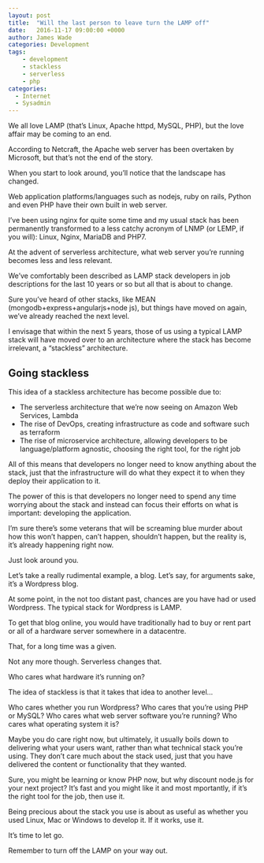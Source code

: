 ```yaml
---
layout: post
title:  "Will the last person to leave turn the LAMP off"
date:   2016-11-17 09:00:00 +0000
author: James Wade
categories: Development
tags:
    - development
    - stackless
    - serverless
    - php
categories:
  - Internet
  - Sysadmin
---
```


We all love LAMP (that’s Linux, Apache httpd, MySQL, PHP), but the love affair may be coming to an end.

According to Netcraft, the Apache web server has been overtaken by Microsoft, but that’s not the end of the story.

When you start to look around, you’ll notice that the landscape has changed.

<!--more-->

Web application platforms/languages such as nodejs, ruby on rails, Python and even PHP have their own built in web server.

I’ve been using nginx for quite some time and my usual stack has been permanently transformed to a less catchy acronym of LNMP (or LEMP, if you will): Linux, Nginx, MariaDB and PHP7.

At the advent of serverless architecture, what web server you’re running becomes less and less relevant.

We’ve comfortably been described as LAMP stack developers in job descriptions for the last 10 years or so but all that is about to change.

Sure you’ve heard of other stacks, like MEAN (mongodb+express+angularjs+node js), but things have moved on again, we’ve already reached the next level.

I envisage that within the next 5 years, those of us using a typical LAMP stack will have moved over to an architecture where the stack has become irrelevant, a “stackless” architecture.

## Going stackless

This idea of a stackless architecture has become possible due to:

* The serverless architecture that we’re now seeing on Amazon Web Services, Lambda
* The rise of DevOps, creating infrastructure as code and software such as terraform
* The rise of microservice architecture, allowing developers to be language/platform agnostic, choosing the right tool, for the right job


All of this means that developers no longer need to know anything about the stack, just that the infrastructure will do what they expect it to when they deploy their application to it.


The power of this is that developers no longer need to spend any time worrying about the stack and instead can focus their efforts on what is important: developing the application.


I’m sure there’s some veterans that will be screaming blue murder about how this won’t happen, can’t happen, shouldn’t happen, but the reality is, it’s already happening right now.


Just look around you.


Let’s take a really rudimental example, a blog. Let’s say, for arguments sake, it’s a Wordpress blog.


At some point, in the not too distant past, chances are you have had or used Wordpress. The typical stack for Wordpress is LAMP.


To get that blog online, you would have traditionally had to buy or rent part or all of a hardware server somewhere in a datacentre.


That, for a long time was a given. 


Not any more though. Serverless changes that.


Who cares what hardware it’s running on?


The idea of stackless is that it takes that idea to another level…


Who cares whether you run Wordpress? Who cares that you’re using PHP or MySQL? Who cares what web server software you’re running? Who cares what operating system it is?


Maybe you do care right now, but ultimately, it usually boils down to delivering what your users want, rather than what technical stack you’re using. They don’t care much about the stack used, just that you have delivered the content or functionality that they wanted.


Sure, you might be learning or know PHP now, but why discount node.js for your next project? It’s fast and you might like it and most mportantly, if it’s the right tool for the job, then use it.


Being precious about the stack you use is about as useful as whether you used Linux, Mac or Windows to develop it. If it works, use it.

It’s time to let go.

Remember to turn off the LAMP on your way out.